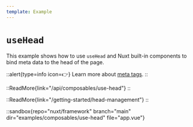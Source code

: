 ```yaml
---
template: Example
---
```


# `useHead`

This example shows how to use `useHead` and Nuxt built-in components to bind meta data to the head of the page.

::alert{type=info icon=👉}
Learn more about [meta tags](/guide/features/head-management#meta-components).
::

::ReadMore{link="/api/composables/use-head"}
::

::ReadMore{link="/getting-started/head-management"}
::

::sandbox{repo="nuxt/framework" branch="main" dir="examples/composables/use-head" file="app.vue"}
